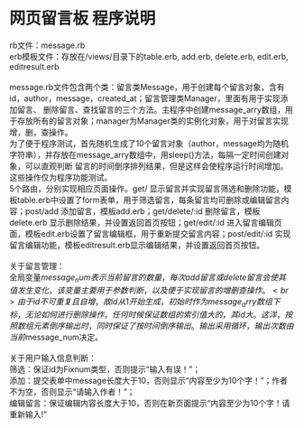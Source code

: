 网页留言板 程序说明
==
rb文件：message.rb<br>
erb模板文件：存放在/views/目录下的table.erb, add.erb, delete.erb, edit.erb, editresult.erb
<br><br>
message.rb文件包含两个类：留言类Message，用于创建每个留言对象，含有id，author，message，created_at；留言管理类Manager，里面有用于实现添加留言、
删除留言、查找留言的三个方法。主程序中创建message_arry数组，用于存放所有的留言对象；manager为Manager类的实例化对象，用于对留言实现增，删，查操作。<br>
为了便于程序测试，首先随机生成了10个留言对象（author，message均为随机字符串），并存放在message_arry数组中，用sleep()方法，每隔一定时间创建对象，可以直观判断
留言的时间倒序排列结果，但是这样会使程序运行时间增加。这些操作仅为程序功能测试。<br>
5个路由，分别实现相应页面操作。get/ 显示留言并实现留言筛选和删除功能，模板table.erb中设置了form表单，用于筛选留言，每条留言均可删除或编辑留言内容；post/add 添加留言，模板add.erb；get/delete/:id 删除留言，模板delete.erb
显示删除结果，并设置返回首页按钮；get/edit/:id 进入留言编辑页面，模板edit.erb设置了留言编辑框，用于重新提交留言内容；post/edit/:id 实现留言编辑功能，模板editresult.erb显示编辑结果，并设置返回首页按钮。
<br><br>
关于留言管理：<br>
全局变量$message_num表示当前留言的数量，每次add留言或delete留言会使其值发生变化，该变量主要用于参数判断，以及便于实现留言的增删查操作。<br>
由于id不可重复且自增，故id从1开始生成，初始时作为message_arry数组下标，无论如何进行删除操作，任何时候保证数组的索引值大的，其id大。这洋，按照数组元素倒序输出时，同时保证了按时间倒序输出。
输出采用循环，输出次数由当前$message_num决定。<br><br>
关于用户输入信息判断：<br>
筛选：保证id为Fixnum类型，否则提示“输入有误！”；<br>
添加：提交表单中message长度大于10，否则显示“内容至少为10个字！”；作者不为空，否则显示“请输入作者！”；<br>
编辑留言：保证编辑内容长度大于10，否则在新页面提示“内容至少为10个字！请重新输入!”
